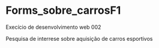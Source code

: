 # Forms_sobre_carrosF1
Execício de desenvolvimento web 002 <br>

Pesquisa de interrese sobre aquisição de carros esportivos
